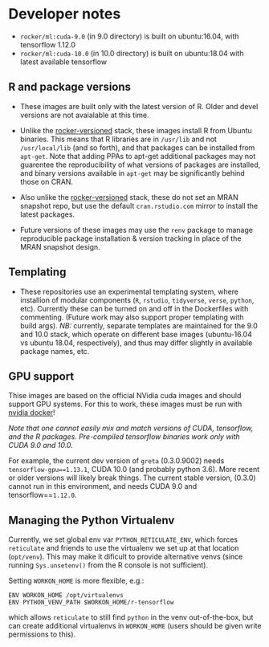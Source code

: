 # Developer notes


- `rocker/ml:cuda-9.0` (in 9.0 directory) is built on ubuntu:16.04, with tensorflow 1.12.0
- `rocker/ml:cuda-10.0` (in 10.0 directory) is built on ubuntu:18.04 with latest available tensorflow

## R and package versions

- These images are built only with the latest version of R.  Older and devel versions are not avaialable at this time.  

- Unlike the [rocker-versioned](https://github.com/rocker-org/rocker-versioned) stack, these images install R from Ubuntu binaries.  This means that R libraries are in `/usr/lib` and not `/usr/local/lib` (and so forth), and that packages can be installed from `apt-get`.  Note that adding PPAs to apt-get additional packages may not guarentee the reproducibility of what versions of packages are installed, and binary versions available in `apt-get` may be significantly behind those on CRAN.

- Also unlike the [rocker-versioned](https://github.com/rocker-org/rocker-versioned) stack, these do not set an MRAN snapshot repo, but use the default `cran.rstudio.com` mirror to install the latest packages.

- Future versions of these images may use the `renv` package to manage reproducible package installation & version tracking in place of the MRAN snapshot design.

## Templating

- These repositories use an experimental templating system, where installion of modular components (`R`, `rstudio`, `tidyverse`, `verse`, `python`, etc).   Currently these can be turned on and off in the Dockerfiles with commenting.  (Future work may also support proper templating with build args).  *NB:* currently, separate templates are maintained for the 9.0 and 10.0 stack, which operate on different base images (ubuntu-16.04 vs ubuntu 18.04, respectively), and thus may differ slightly in available package names, etc.  

## GPU support

Thise images are based on the official NVidia cuda images and should support GPU systems.  For this to work, these images must be run with [nvidia docker](https://github.com/NVIDIA/nvidia-docker)!

*Note that one cannot easily mix and match versions of CUDA, tensorflow, and the R packages.   Pre-compiled tensorflow binaries work only with CUDA 9.0 and 10.0.*

For example, the current dev version of `greta` (0.3.0.9002) needs `tensorflow-gpu==1.13.1`, CUDA 10.0 (and probably python 3.6).  More recent or older versions will likely break things.  The current stable version, (0.3.0) cannot run in this environment, and needs CUDA 9.0 and tensorflow==`1.12.0`.  


## Managing the Python Virtualenv

Currently, we set global env var `PYTHON_RETICULATE_ENV`, which forces `reticulate` and friends to use the virtualenv we set up at that location (`opt/venv`).  This may make it dificult to provide alternative venvs (since running `Sys.unsetenv()` from the R console is not sufficient).  

Setting `WORKON_HOME` is more flexible, e.g.:

```
ENV WORKON_HOME /opt/virtualenvs
ENV PYTHON_VENV_PATH $WORKON_HOME/r-tensorflow
```

which allows `reticulate` to still find `python` in the venv out-of-the-box, but can create additional virtualenvs in `WORKON_HOME` (users should be given write permissions to this). 
